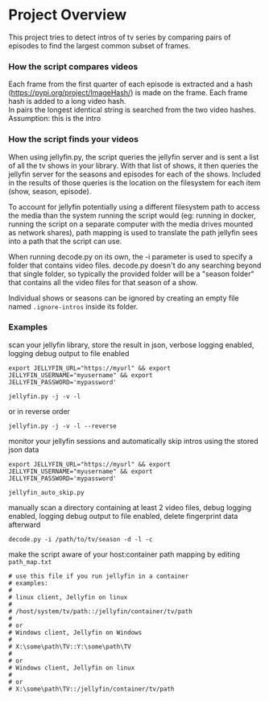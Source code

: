 # Project Overview

This project tries to detect intros of tv series by comparing pairs of episodes to find the largest common subset of frames.

### How the script compares videos
Each frame from the first quarter of each episode is extracted and a hash (https://pypi.org/project/ImageHash/) is made on the frame. Each frame hash is added to a long video hash.<br>
In pairs the longest identical string is searched from the two video hashes.<br>
Assumption: this is the intro

### How the script finds your videos
When using jellyfin.py, the script queries the jellyfin server and is sent a list of all the tv shows in your library. With that list of shows, it then queries the jellyfin server for the seasons and episodes for each of the shows. Included in the results of those queries is the location on the filesystem for each item (show, season, episode).

To account for jellyfin potentially using a different filesystem path to access the media than the system running the script would (eg: running in docker, running the script on a separate computer with the media drives mounted as network shares), path mapping is used to translate the path jellyfin sees into a path that the script can use.

When running decode.py on its own, the -i parameter is used to specify a folder that contains video files. decode.py doesn't do any searching beyond that single folder, so typically the provided folder will be a "season folder" that contains all the video files for that season of a show.

Individual shows or seasons can be ignored by creating an empty file named `.ignore-intros` inside its folder.

### Examples
scan your jellyfin library, store the result in json, verbose logging enabled, logging debug output to file enabled

```
export JELLYFIN_URL="https://myurl" && export JELLYFIN_USERNAME="myusername" && export JELLYFIN_PASSWORD='mypassword'

jellyfin.py -j -v -l
```

or in reverse order

```
jellyfin.py -j -v -l --reverse
```

monitor your jellyfin sessions and automatically skip intros using the stored json data

```
export JELLYFIN_URL="https://myurl" && export JELLYFIN_USERNAME="myusername" && export JELLYFIN_PASSWORD='mypassword'

jellyfin_auto_skip.py
```

manually scan a directory containing at least 2 video files, debug logging enabled, logging debug output to file enabled, delete fingerprint data afterward

```
decode.py -i /path/to/tv/season -d -l -c
```

make the script aware of your host:container path mapping by editing `path_map.txt`

```
# use this file if you run jellyfin in a container
# examples:
#
# linux client, Jellyfin on linux
#
# /host/system/tv/path::/jellyfin/container/tv/path
#
# or
# Windows client, Jellyfin on Windows
#
# X:\some\path\TV::Y:\some\path\TV
#
# or
# Windows client, Jellyfin on linux
#
# or
# X:\some\path\TV::/jellyfin/container/tv/path
```
